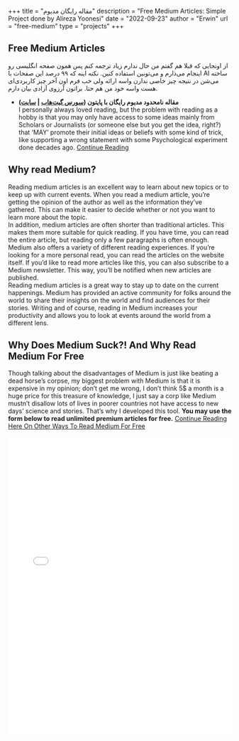 +++
title = "مقاله رایگان مدیوم"
description = "Free Medium Articles: Simple Project done by Alireza Yoonesi"
date = "2022-09-23"
author = "Erwin"
url = "free-medium"
type = "projects"
+++

## Free Medium Articles

از اونجایی که قبلا هم گفتم من حال ندارم زیاد ترجمه کنم پس همون صفحه انگلیسی رو اینجام می‌ذارم و می‌تونین استفاده کنین. نکته اینه که ۹۹ درصد این صفحات با AI ساخته می‌شن در نتیجه چیز خاصی ندارن واسه ارائه ولی خب فرم اون آخر چیز کاربردی‌ای هست واسه خود من هم حتا. براتون آرزوی آزادی بیان دارم.

- **مقاله نامحدود مدیوم رایگان با پایتون ([سورس گیت‌هاب](https://github.com/AYoonesi/flask-free-medium) | [سایت](https://freemedium.info/app/))** <br/>
    I personally always loved reading, but the problem with reading as a hobby is that you may only have access to some ideas mainly from Scholars or Journalists (or someone else but you get the idea, right?) that ‘MAY’ promote their initial ideas or beliefs with some kind of trick, like supporting a wrong statement with some Psychological experiment done decades ago. [Continue Reading](/post/unlimited-medium-in-python/)

## Why read Medium?
Reading medium articles is an excellent way to learn about new topics or to keep up with current events. When you read a medium article, you’re getting the opinion of the author as well as the information they’ve gathered. This can make it easier to decide whether or not you want to learn more about the topic. <br/>
In addition, medium articles are often shorter than traditional articles. This makes them more suitable for quick reading. If you have time, you can read the entire article, but reading only a few paragraphs is often enough.<br/>
Medium also offers a variety of different reading experiences. If you’re looking for a more personal read, you can read the articles on the website itself. If you’d like to read more articles like this, you can also subscribe to a Medium newsletter. This way, you’ll be notified when new articles are published.<br/>
Reading medium articles is a great way to stay up to date on the current happenings. Medium has provided an active community for folks around the world to share their insights on the world and find audiences for their stories. Writing and of course, reading in Medium increases your productivity and allows you to look at events around the world from a different lens.
    
## Why Does Medium Suck?! And Why Read Medium For Free
Though talking about the disadvantages of Medium is just like beating a dead horse’s corpse, my biggest problem with Medium is that it is expensive in my opinion; don’t get me wrong, I don’t think 5$ a month is a huge price for this treasure of knowledge, I just say a corp like Medium mustn’t disallow lots of lives in poorer countries not have access to new days’ science and stories. That’s why I developed this tool. **You may use the form below to read unlimited premium articles for free.**  [Continue Reading Here On Other Ways To Read Medium For Free](https://freemedium.info/2022/09/12/read-premium-medium-free/)

<center><iframe sandbox="allow-scripts allow-forms allow-popups" scrolling="no" src="/free-medium/form.html" style="width: 750px; max-width: 100%; height: 673px; border: none;"><center>